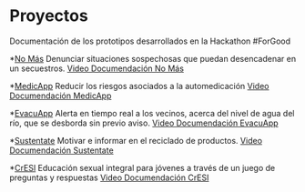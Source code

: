 # Proyectos
Documentación de los prototipos desarrollados en la Hackathon #ForGood


*[No Más](https://github.com/Devs4good/nomas)
Denunciar situaciones sospechosas que puedan desencadenar en un secuestros.
 [Video Documendación No Más](https://youtu.be/S71KHN0Lq28)

*[MedicApp](https://github.com/Devs4good/medicapp)
Reducir los riesgos asociados a la automedicación
 [Video Documendación MedicApp](https://youtu.be/pd0MyvBSJ0E)

*[EvacuApp](https://github.com/Devs4good/evacuapp)
Alerta en tiempo real a los vecinos, acerca del nivel de agua del río, que se desborda sin previo aviso.
 [Video Documendación EvacuApp](https://youtu.be/_4jq6WLvat4)

*[Sustentate](https://github.com/Devs4good/sustentate)
 Motivar e informar en el reciclado de productos.
 [Video Documendación Sustentate](https://youtu.be/C2VJ7Fz0o6A)

*[CrESI](https://github.com/Devs4good/cresi)
Educación sexual integral para jóvenes a través de un juego de preguntas y respuestas
 [Video Documendación CrESI](https://youtu.be/Z8v3gIoG6ww)



